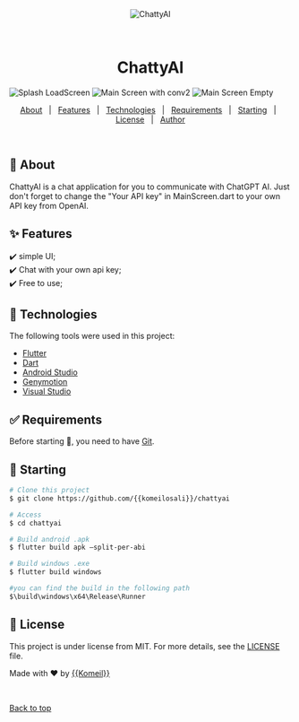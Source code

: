 <div align="center" id="top"> 
  <img src="./.github/app.gif" alt="ChattyAI" />

  &#xa0;


  <!-- <a href="https://chattyai.netlify.app">Demo</a> -->
</div>

<h1 align="center">ChattyAI</h1>

![Splash LoadScreen](https://github.com/komeilosali/ChattyAI/assets/58639066/7df1d40d-86a9-456a-9999-e2f024d2d2fa)
![Main Screen with conv2](https://github.com/komeilosali/ChattyAI/assets/58639066/e9e354c7-03f0-44ab-a06e-500a1edab322)
![Main Screen Empty](https://github.com/komeilosali/ChattyAI/assets/58639066/fd5c76f9-1b48-4b85-8795-9f301bd7a045)

<p align="center">
  <a href="#dart-about">About</a> &#xa0; | &#xa0; 
  <a href="#sparkles-features">Features</a> &#xa0; | &#xa0;
  <a href="#rocket-technologies">Technologies</a> &#xa0; | &#xa0;
  <a href="#white_check_mark-requirements">Requirements</a> &#xa0; | &#xa0;
  <a href="#checkered_flag-starting">Starting</a> &#xa0; | &#xa0;
  <a href="#memo-license">License</a> &#xa0; | &#xa0;
  <a href="https://github.com/{{komeilosali}}" target="_blank">Author</a>
</p>

<br>

## :dart: About ##

ChattyAI is a chat application for you to communicate with ChatGPT AI. Just don't forget to change the "Your API key" in MainScreen.dart to your own API key from OpenAI.

## :sparkles: Features ##

:heavy_check_mark: simple UI;\
:heavy_check_mark: Chat with your own api key;\
:heavy_check_mark: Free to use;

## :rocket: Technologies ##

The following tools were used in this project:

- [Flutter](https://flutter.dev/)
- [Dart](https://dart.dev/)
- [Android Studio](https://developer.android.com/studio)
- [Genymotion](https://www.genymotion.com/)
- [Visual Studio](https://visualstudio.microsoft.com/)

## :white_check_mark: Requirements ##

Before starting :checkered_flag:, you need to have [Git](https://git-scm.com).

## :checkered_flag: Starting ##

```bash
# Clone this project
$ git clone https://github.com/{{komeilosali}}/chattyai

# Access
$ cd chattyai

# Build android .apk
$ flutter build apk –split-per-abi

# Build windows .exe
$ flutter build windows

#you can find the build in the following path 
$\build\windows\x64\Release\Runner
```

## :memo: License ##

This project is under license from MIT. For more details, see the [LICENSE](LICENSE.md) file.


Made with :heart: by <a href="https://github.com/{{komeilosali}}" target="_blank">{{Komeil}}</a>

&#xa0;

<a href="#top">Back to top</a>
